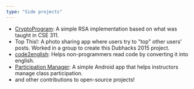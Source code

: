 ```yaml
---
type: "Side projects"
---
```




* <a href="https://github.com/paytonq/CryptoProgram" target="_blank">CryptoProgram</a>: A simple RSA implementation based on what was taught in CSE 311.
* Top This!: A photo sharing app where users try to "top" other users' posts. Worked in a group to create this Dubhacks 2015 project.  
* <a href="https://github.com/paytonq/code2english" target="_blank">code2english</a>: Helps non-programmers read code by converting it into english.
* <a href="https://github.com/paytonq/ParticipationManager" target="_blank">Participation Manager</a>: A simple Android app that helps instructors manage class participation.
* and other contributions to open-source projects!
